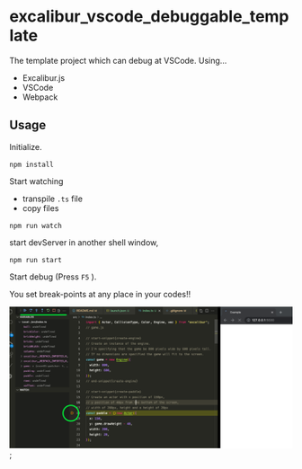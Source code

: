 # excalibur_vscode_debuggable_template

The template project which can debug at VSCode.
Using...

- Excalibur.js
- VSCode
- Webpack

## Usage

Initialize.

```shell
npm install
```

Start watching

- transpile `.ts` file
- copy files

```shell
npm run watch
```

start devServer in another shell window,

```shell
npm run start
```

Start debug (Press `F5` ).

You set break-points at any place in your codes!!

![debuggable](imgs/debug.png);
